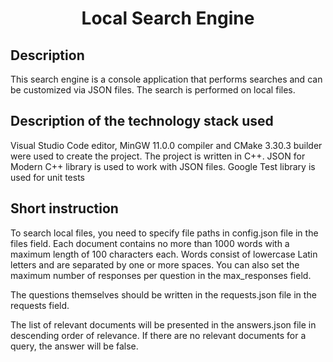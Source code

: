 <h1 align="center">Local Search Engine</h1>

## Description

This search engine is a console application that performs searches and can be customized via JSON files. The search is performed on local files. 

## Description of the technology stack used

Visual Studio Code editor, MinGW 11.0.0 compiler and CMake 3.30.3 builder were used to create the project. The project is written in C++. JSON for Modern C++ library is used to work with JSON files. Google Test library is used for unit tests

## Short instruction

To search local files, you need to specify file paths in config.json file in the files field. Each document contains no more than 1000 words with a maximum length of 100 characters each. Words consist of lowercase Latin letters and are separated by one or more spaces. You can also set the maximum number of responses per question in the max_responses field. 

The questions themselves should be written in the requests.json file in the requests field.
 
The list of relevant documents will be presented in the answers.json file in descending order of relevance. If there are no relevant documents for a query, the answer will be false.